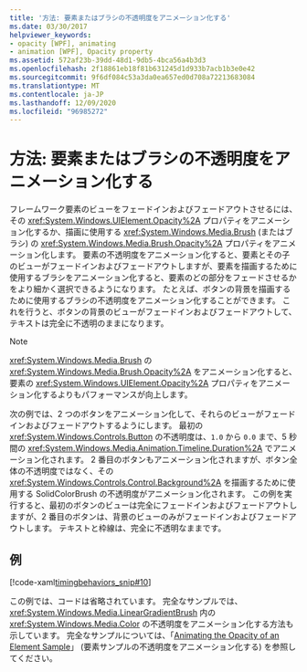 ```yaml
---
title: '方法: 要素またはブラシの不透明度をアニメーション化する'
ms.date: 03/30/2017
helpviewer_keywords:
- opacity [WPF], animating
- animation [WPF], Opacity property
ms.assetid: 572af23b-39dd-48d1-9db5-4bca56a4b3d3
ms.openlocfilehash: 2f18861eb18f81b631245d1d933b7acb1b3e0e42
ms.sourcegitcommit: 9f6df084c53a3da0ea657ed0d708a72213683084
ms.translationtype: MT
ms.contentlocale: ja-JP
ms.lasthandoff: 12/09/2020
ms.locfileid: "96985272"
---
```

# <a name="how-to-animate-the-opacity-of-an-element-or-brush"></a>方法: 要素またはブラシの不透明度をアニメーション化する
フレームワーク要素のビューをフェードインおよびフェードアウトさせるには、その <xref:System.Windows.UIElement.Opacity%2A> プロパティをアニメーション化するか、描画に使用する <xref:System.Windows.Media.Brush> (またはブラシ) の <xref:System.Windows.Media.Brush.Opacity%2A> プロパティをアニメーション化します。 要素の不透明度をアニメーション化すると、要素とその子のビューがフェードインおよびフェードアウトしますが、要素を描画するために使用するブラシをアニメーション化すると、要素のどの部分をフェードさせるかをより細かく選択できるようになります。 たとえば、ボタンの背景を描画するために使用するブラシの不透明度をアニメーション化することができます。 これを行うと、ボタンの背景のビューがフェードインおよびフェードアウトして、テキストは完全に不透明のままになります。  
  
> [!NOTE]
> <xref:System.Windows.Media.Brush> の <xref:System.Windows.Media.Brush.Opacity%2A> をアニメーション化すると、要素の <xref:System.Windows.UIElement.Opacity%2A> プロパティをアニメーション化するよりもパフォーマンスが向上します。  
  
 次の例では、2 つのボタンをアニメーション化して、それらのビューがフェードインおよびフェードアウトするようにします。 最初の <xref:System.Windows.Controls.Button> の不透明度は、`1.0` から `0.0` まで、5 秒間の <xref:System.Windows.Media.Animation.Timeline.Duration%2A> でアニメーション化されます。 2 番目のボタンもアニメーション化されますが、ボタン全体の不透明度ではなく、その <xref:System.Windows.Controls.Control.Background%2A> を描画するために使用する SolidColorBrush の不透明度がアニメーション化されます。 この例を実行すると、最初のボタンのビューは完全にフェードインおよびフェードアウトしますが、2 番目のボタンは、背景のビューのみがフェードインおよびフェードアウトします。 テキストと枠線は、完全に不透明なままです。  
  
## <a name="example"></a>例  
 [!code-xaml[timingbehaviors_snip#10](~/samples/snippets/csharp/VS_Snippets_Wpf/timingbehaviors_snip/CSharp/OpacityAnimationExample.xaml#10)]  
  
 この例では、コードは省略されています。 完全なサンプルでは、<xref:System.Windows.Media.LinearGradientBrush> 内の <xref:System.Windows.Media.Color> の不透明度をアニメーション化する方法も示しています。  完全なサンプルについては、「[Animating the Opacity of an Element Sample](https://github.com/Microsoft/WPF-Samples/tree/master/Animation/OpacityAnimation)」 (要素サンプルの不透明度をアニメーション化する) を参照してください。
